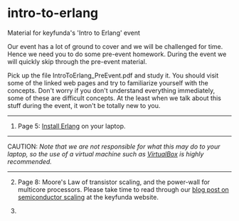 intro-to-erlang
===============

Material for keyfunda's 'Intro to Erlang' event

Our event has a lot of ground to cover and we will be challenged for time. Hence we need you to do some pre-event homework. During the event we will quickly skip through the pre-event material.

Pick up the file IntroToErlang_PreEvent.pdf and study it. You should visit some of the linked web pages and try to familiarize yourself with the concepts. Don't worry if you don't understand everything immediately, some of these are difficult concepts. At the least when we talk about this stuff during the event, it won't be totally new to you.

***

1) Page 5: [Install Erlang](http://www.erlang.org/download.html) on your laptop.
***
CAUTION: *Note that we are not responsible for what this may do to your laptop, so the use of a virtual machine such as [VirtualBox](https://www.virtualbox.org/) is highly recommended.*
***

2) Page 8: Moore's Law of transistor scaling, and the power-wall for multicore processors. Please take time to read through our [blog post on semiconductor scaling](http://www.keyfunda.com/blog/2014/9/17/semiconductor-scaling-and-concurrent-clouds-part-i) at the keyfunda website.

3)


